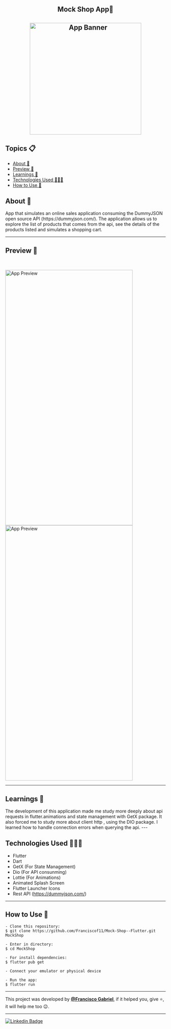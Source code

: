 <h2 align="center">Mock Shop App🛒<h2>
<p align="center">
    <img src="https://i.imgur.com/L5SBndT.png" width="350" height="350" alt="App Banner" />
</p>

   <h2>Topics 📋</h2>

  <p>
   
   - [About 📖](#about-)
   - [Preview 📱](#preview-)
   - [Learnings 🤯](#---learnings----)
   - [Technologies Used 👨🏽‍💻](#---technologies-used----)
   - [How to Use 🤔](#how-to-use-)
   </p>

   <h2>About 📖</h2>
   
   <p>
    App that simulates an online sales application consuming the DummyJSON open source API (https://dummyjson.com/). The application allows us to explore the list of products that comes from the api, see the details of the products listed and simulates a shopping cart.
   </p>

---

   <h2>Preview 📱</h2><br>

   <p a>
   <img src="demos/Demo_Gif_1.gif" width="400" height="800" alt="App Preview"> 
   <img src="demos/Demo_Gif_2.gif" width="400" height="800" alt="App Preview">
   </p>

---

 <h2>
   Learnings 🤯
   </h2>
The development of this application made me study more deeply about api requests in flutter.animations and state management with GetX package.
It also forced me to study more about client http , using the DIO package. I learned how to handle connection errors when querying the api.
---

 <h2>
   Technologies Used 👨🏽‍💻
   </h2>
   
  * Flutter
  * Dart
  * GetX (For State Management) 
  * Dio (For API consunming) 
  * Lottie (For Animations)
  * Animated Splash Screen
  * Flutter Launcher Icons
  * Rest API (https://dummyjson.com/)
  
---

   <h2>How to Use 🤔</h2>

```
- Clone this repository:
$ git clone https://github.com/Franciscof11/Mock-Shop--Flutter.git MockShop

- Enter in directory:
$ cd MockShop

- For install dependencies:
$ flutter pub get

- Connect your emulator or physical device

- Run the app:
$ flutter run
```

---

This project was developed by **[@Francisco Gabriel](https://www.linkedin.com/in/franciscossg/)**,
if it helped you, give ⭐, it will help me too 😉.

---

   <div>

[![Linkedin Badge](https://img.shields.io/badge/-Francisco%20Gabriel-292929?style=flat-square&logo=Linkedin&logoColor=blue&link=https://www.linkedin.com/in/franciscossg/)](https://www.linkedin.com/in/franciscossg/)

   </div>

